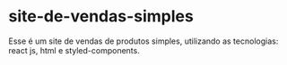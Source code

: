 # site-de-vendas-simples
Esse é um site de vendas de produtos simples, utilizando as tecnologias: react js, html e styled-components.
